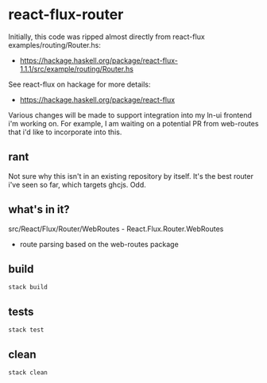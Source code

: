 # react-flux-router

Initially, this code was ripped almost directly from react-flux examples/routing/Router.hs:
- https://hackage.haskell.org/package/react-flux-1.1.1/src/example/routing/Router.hs

See react-flux on hackage for more details:
- https://hackage.haskell.org/package/react-flux

Various changes will be made to support integration into my ln-ui frontend i'm working on. For example,
I am waiting on a potential PR from web-routes that i'd like to incorporate into this.

## rant

Not sure why this isn't in an existing repository by itself. It's the best router i've seen so far, which targets ghcjs. Odd.

## what's in it?

src/React/Flux/Router/WebRoutes - React.Flux.Router.WebRoutes
- route parsing based on the web-routes package

## build

```
stack build
```

## tests

```
stack test
```

## clean

```
stack clean
```
